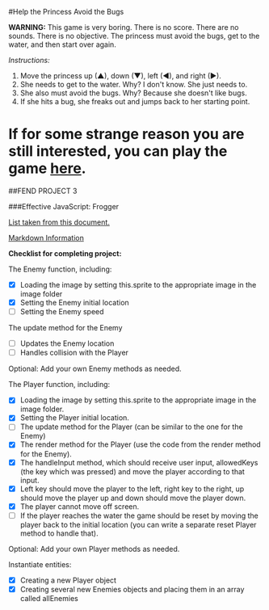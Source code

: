 #Help the Princess Avoid the Bugs

**WARNING:** This game is very boring. There is no score. There are no sounds. There is no objective. The princess must avoid the bugs, get to the water, and then start over again.

_Instructions:_

1. Move the princess up (▲), down (▼), left (◄), and right (►).
2. She needs to get to the water. Why? I don't know. She just needs to.
3. She also must avoid the bugs. Why? Because she doesn't like bugs.
4. If she hits a bug, she freaks out and jumps back to her starting point.

If for some strange reason you are still interested, you can play the game [here](http://chavahj.github.io/frontend-nanodegree-arcade-game/).
================================

##FEND PROJECT 3

###Effective JavaScript: Frogger

[List taken from this document.](https://docs.google.com/document/d/1v01aScPjSWCCWQLIpFqvg3-vXLH2e8_SZQKC8jNO0Dc/pub)

[Markdown Information](https://guides.github.com/features/mastering-markdown/)

**Checklist for completing project:**

The Enemy function, including:
- [x] Loading the image by setting this.sprite to the appropriate image in the image folder
- [x] Setting the Enemy initial location
- [ ] Setting the Enemy speed

The update method for the Enemy
- [ ] Updates the Enemy location
- [ ] Handles collision with the Player

Optional: Add your own Enemy methods as needed.

The Player function, including:
- [x] Loading the image by setting this.sprite to the appropriate image in the image folder.
- [x] Setting the Player initial location.
- [ ] The update method for the Player (can be similar to the one for the Enemy)
- [x] The render method for the Player (use the code from the render method for the Enemy).
- [x] The handleInput method, which should receive user input, allowedKeys (the key which was pressed) and move the player according to that input.
- [x] Left key should move the player to the left, right key to the right, up should move the player up and down should move the player down.
- [x] The player cannot move off screen.
- [ ] If the player reaches the water the game should be reset by moving the player back to the initial location (you can write a separate reset Player method to handle that).

Optional: Add your own Player methods as needed.

Instantiate entities:
- [x] Creating a new Player object
- [x] Creating several new Enemies objects and placing them in an array called allEnemies
